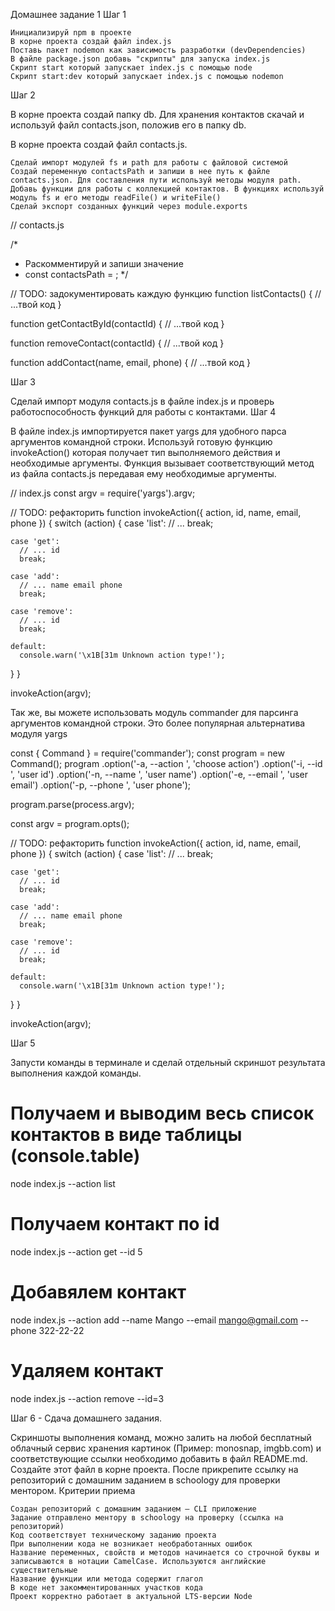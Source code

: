 Домашнее задание 1
Шаг 1

    Инициализируй npm в проекте
    В корне проекта создай файл index.js
    Поставь пакет nodemon как зависимость разработки (devDependencies)
    В файле package.json добавь "скрипты" для запуска index.js
    Скрипт start который запускает index.js с помощью node
    Скрипт start:dev который запускает index.js с помощью nodemon

Шаг 2

В корне проекта создай папку db. Для хранения контактов скачай и используй файл contacts.json, положив его в папку db.

В корне проекта создай файл contacts.js.

    Сделай импорт модулей fs и path для работы с файловой системой
    Создай переменную contactsPath и запиши в нее путь к файле contacts.json. Для составления пути используй методы модуля path.
    Добавь функции для работы с коллекцией контактов. В функциях используй модуль fs и его методы readFile() и writeFile()
    Сделай экспорт созданных функций через module.exports

// contacts.js

/*
 * Раскомментируй и запиши значение
 * const contactsPath = ;
 */

// TODO: задокументировать каждую функцию
function listContacts() {
  // ...твой код
}

function getContactById(contactId) {
  // ...твой код
}

function removeContact(contactId) {
  // ...твой код
}

function addContact(name, email, phone) {
  // ...твой код
}

Шаг 3

Сделай импорт модуля contacts.js в файле index.js и проверь работоспособность функций для работы с контактами.
Шаг 4

В файле index.js импортируется пакет yargs для удобного парса аргументов командной строки. Используй готовую функцию invokeAction() которая получает тип выполняемого действия и необходимые аргументы. Функция вызывает соответствующий метод из файла contacts.js передавая ему необходимые аргументы.

// index.js
const argv = require('yargs').argv;

// TODO: рефакторить
function invokeAction({ action, id, name, email, phone }) {
  switch (action) {
    case 'list':
      // ...
      break;

    case 'get':
      // ... id
      break;

    case 'add':
      // ... name email phone
      break;

    case 'remove':
      // ... id
      break;

    default:
      console.warn('\x1B[31m Unknown action type!');
  }
}

invokeAction(argv);

Так же, вы можете использовать модуль commander для парсинга аргументов командной строки. Это более популярная альтернатива модуля yargs

const { Command } = require('commander');
const program = new Command();
program
  .option('-a, --action <type>', 'choose action')
  .option('-i, --id <type>', 'user id')
  .option('-n, --name <type>', 'user name')
  .option('-e, --email <type>', 'user email')
  .option('-p, --phone <type>', 'user phone');

program.parse(process.argv);

const argv = program.opts();

// TODO: рефакторить
function invokeAction({ action, id, name, email, phone }) {
  switch (action) {
    case 'list':
      // ...
      break;

    case 'get':
      // ... id
      break;

    case 'add':
      // ... name email phone
      break;

    case 'remove':
      // ... id
      break;

    default:
      console.warn('\x1B[31m Unknown action type!');
  }
}

invokeAction(argv);

Шаг 5

Запусти команды в терминале и сделай отдельный скриншот результата выполнения каждой команды.

# Получаем и выводим весь список контактов в виде таблицы (console.table)
node index.js --action list

# Получаем контакт по id
node index.js --action get --id 5

# Добавялем контакт
node index.js --action add --name Mango --email mango@gmail.com --phone 322-22-22

# Удаляем контакт
node index.js --action remove --id=3

Шаг 6 - Сдача домашнего задания.

Скриншоты выполнения команд, можно залить на любой бесплатный облачный сервис хранения картинок (Пример: monosnap, imgbb.com) и соответствующие ссылки необходимо добавить в файл README.md. Создайте этот файл в корне проекта. После прикрепите ссылку на репозиторий с домашним заданием в schoology для проверки ментором.
Критерии приема

    Создан репозиторий с домашним заданием — CLI приложение
    Задание отправлено ментору в schoology на проверку (ссылка на репозиторий)
    Код соответствует техническому заданию проекта
    При выполнении кода не возникает необработанных ошибок
    Название переменных, свойств и методов начинается со строчной буквы и записываются в нотации CamelCase. Используются английские существительные
    Название функции или метода содержит глагол
    В коде нет закомментированных участков кода
    Проект корректно работает в актуальной LTS-версии Node
